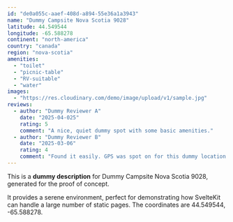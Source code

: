 ```yaml
---
id: "de0a055c-aaef-408d-a894-55e36a1a3943"
name: "Dummy Campsite Nova Scotia 9028"
latitude: 44.549544
longitude: -65.588278
continent: "north-america"
country: "canada"
region: "nova-scotia"
amenities:
  - "toilet"
  - "picnic-table"
  - "RV-suitable"
  - "water"
images:
  - "https://res.cloudinary.com/demo/image/upload/v1/sample.jpg"
reviews:
  - author: "Dummy Reviewer A"
    date: "2025-04-025"
    rating: 5
    comment: "A nice, quiet dummy spot with some basic amenities."
  - author: "Dummy Reviewer B"
    date: "2025-03-06"
    rating: 4
    comment: "Found it easily. GPS was spot on for this dummy location."
---
```


This is a **dummy description** for Dummy Campsite Nova Scotia 9028, generated for the proof of concept.

It provides a serene environment, perfect for demonstrating how SvelteKit can handle a large number of static pages. The coordinates are 44.549544, -65.588278.
